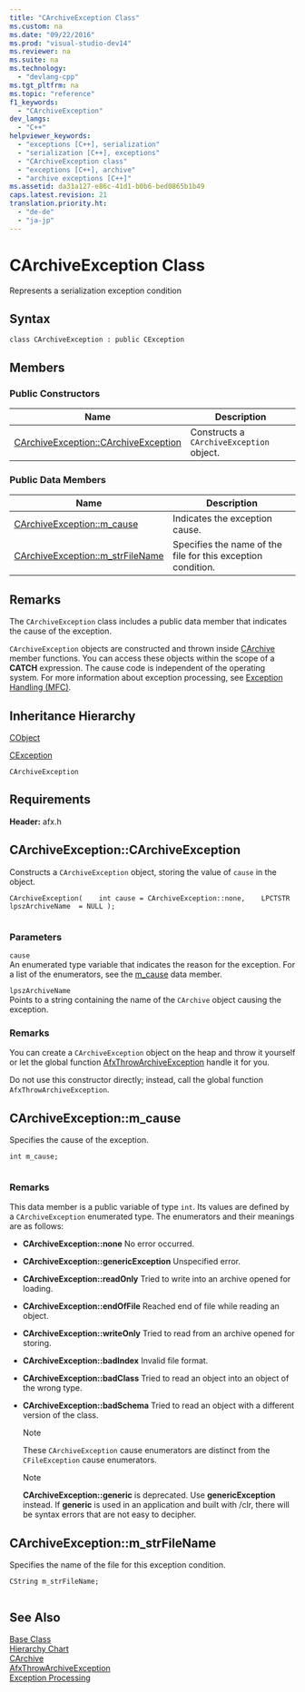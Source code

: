 ```yaml
---
title: "CArchiveException Class"
ms.custom: na
ms.date: "09/22/2016"
ms.prod: "visual-studio-dev14"
ms.reviewer: na
ms.suite: na
ms.technology: 
  - "devlang-cpp"
ms.tgt_pltfrm: na
ms.topic: "reference"
f1_keywords: 
  - "CArchiveException"
dev_langs: 
  - "C++"
helpviewer_keywords: 
  - "exceptions [C++], serialization"
  - "serialization [C++], exceptions"
  - "CArchiveException class"
  - "exceptions [C++], archive"
  - "archive exceptions [C++]"
ms.assetid: da31a127-e86c-41d1-b0b6-bed0865b1b49
caps.latest.revision: 21
translation.priority.ht: 
  - "de-de"
  - "ja-jp"
---
```

# CArchiveException Class
Represents a serialization exception condition  
  
## Syntax  
  
```  
class CArchiveException : public CException  
```  
  
## Members  
  
### Public Constructors  
  
|Name|Description|  
|----------|-----------------|  
|[CArchiveException::CArchiveException](#carchiveexception__carchiveexception)|Constructs a `CArchiveException` object.|  
  
### Public Data Members  
  
|Name|Description|  
|----------|-----------------|  
|[CArchiveException::m_cause](#carchiveexception__m_cause)|Indicates the exception cause.|  
|[CArchiveException::m_strFileName](#carchiveexception__m_strfilename)|Specifies the name of the file for this exception condition.|  
  
## Remarks  
 The `CArchiveException` class includes a public data member that indicates the cause of the exception.  
  
 `CArchiveException` objects are constructed and thrown inside [CArchive](../vs140/carchive-class.md) member functions. You can access these objects within the scope of a **CATCH** expression. The cause code is independent of the operating system. For more information about exception processing, see [Exception Handling (MFC)](../vs140/exception-handling-in-mfc.md).  
  
## Inheritance Hierarchy  
 [CObject](../vs140/cobject-class.md)  
  
 [CException](../vs140/cexception-class.md)  
  
 `CArchiveException`  
  
## Requirements  
 **Header:** afx.h  
  
##  <a name="carchiveexception__carchiveexception"></a>  CArchiveException::CArchiveException  
 Constructs a `CArchiveException` object, storing the value of `cause` in the object.  
  
```  
CArchiveException(    int cause = CArchiveException::none,    LPCTSTR  lpszArchiveName  = NULL );  
  
```  
  
### Parameters  
 `cause`  
 An enumerated type variable that indicates the reason for the exception. For a list of the enumerators, see the [m_cause](#carchiveexception__m_cause) data member.  
  
 `lpszArchiveName`  
 Points to a string containing the name of the `CArchive` object causing the exception.  
  
### Remarks  
 You can create a `CArchiveException` object on the heap and throw it yourself or let the global function [AfxThrowArchiveException](../vs140/afxthrowarchiveexception.md) handle it for you.  
  
 Do not use this constructor directly; instead, call the global function `AfxThrowArchiveException`.  
  
##  <a name="carchiveexception__m_cause"></a>  CArchiveException::m_cause  
 Specifies the cause of the exception.  
  
```  
int m_cause;  
  
```  
  
### Remarks  
 This data member is a public variable of type `int`. Its values are defined by a `CArchiveException` enumerated type. The enumerators and their meanings are as follows:  
  
-   **CArchiveException::none** No error occurred.  
  
-   **CArchiveException::genericException** Unspecified error.  
  
-   **CArchiveException::readOnly** Tried to write into an archive opened for loading.  
  
-   **CArchiveException::endOfFile** Reached end of file while reading an object.  
  
-   **CArchiveException::writeOnly** Tried to read from an archive opened for storing.  
  
-   **CArchiveException::badIndex** Invalid file format.  
  
-   **CArchiveException::badClass** Tried to read an object into an object of the wrong type.  
  
-   **CArchiveException::badSchema** Tried to read an object with a different version of the class.  
  
    > [!NOTE]
    >  These `CArchiveException` cause enumerators are distinct from the `CFileException` cause enumerators.  
  
    > [!NOTE]
    >  **CArchiveException::generic** is deprecated. Use **genericException** instead. If **generic** is used in an application and built with /clr, there will be syntax errors that are not easy to decipher.  
  
##  <a name="carchiveexception__m_strfilename"></a>  CArchiveException::m_strFileName  
 Specifies the name of the file for this exception condition.  
  
```  
CString m_strFileName;  
  
```  
  
## See Also  
 [Base Class](../vs140/cexception-class.md)   
 [Hierarchy Chart](../vs140/hierarchy-chart.md)   
 [CArchive](../vs140/carchive-class.md)   
 [AfxThrowArchiveException](../vs140/afxthrowarchiveexception.md)   
 [Exception Processing](../vs140/exception-processing.md)